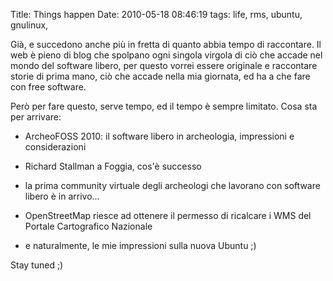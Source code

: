 Title: Things happen
Date:  2010-05-18 08:46:19
tags: life, rms, ubuntu, gnulinux,

Già, e succedono anche più in fretta di quanto abbia tempo di
raccontare. Il web è pieno di blog che spolpano ogni singola virgola di ciò
che accade nel mondo del software libero, per questo vorrei essere originale e
raccontare storie di prima mano, ciò che accade nella mia giornata, ed ha a
che fare con free software.

Però per fare questo, serve tempo, ed il tempo è sempre limitato. Cosa sta per
arrivare:

  * ArcheoFOSS 2010: il software libero in archeologia, impressioni e
considerazioni

  * Richard Stallman a Foggia, cos'è successo

  * la prima community virtuale degli archeologi che lavorano con software
libero è in arrivo...

  * OpenStreetMap riesce ad ottenere il permesso di ricalcare i WMS del
Portale Cartografico Nazionale

  * e naturalmente, le mie impressioni sulla nuova Ubuntu ;)

Stay tuned ;)

